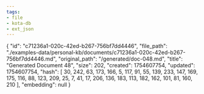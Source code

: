 ```yaml
---
tags:
- file
- kota-db
- ext_json
---
```

{
  "id": "c71236a1-020c-42ed-b267-756bf7dd4446",
  "file_path": "./examples-data/personal-kb/documents/c71236a1-020c-42ed-b267-756bf7dd4446.md",
  "original_path": "/generated/doc-048.md",
  "title": "Generated Document 48",
  "size": 202,
  "created": 1754607754,
  "updated": 1754607754,
  "hash": [
    30,
    242,
    63,
    173,
    166,
    5,
    117,
    91,
    55,
    139,
    233,
    147,
    169,
    175,
    116,
    88,
    123,
    209,
    25,
    7,
    41,
    17,
    206,
    136,
    183,
    113,
    182,
    162,
    101,
    81,
    160,
    210
  ],
  "embedding": null
}